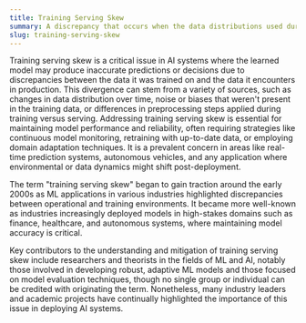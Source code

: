 ```yaml
---
title: Training Serving Skew
summary: A discrepancy that occurs when the data distributions used during the training of a model differ from those encountered during its serving or inference phase.
slug: training-serving-skew
---
```


Training serving skew is a critical issue in AI systems where the learned model may produce inaccurate predictions or decisions due to discrepancies between the data it was trained on and the data it encounters in production. This divergence can stem from a variety of sources, such as changes in data distribution over time, noise or biases that weren't present in the training data, or differences in preprocessing steps applied during training versus serving. Addressing training serving skew is essential for maintaining model performance and reliability, often requiring strategies like continuous model monitoring, retraining with up-to-date data, or employing domain adaptation techniques. It is a prevalent concern in areas like real-time prediction systems, autonomous vehicles, and any application where environmental or data dynamics might shift post-deployment.

The term "training serving skew" began to gain traction around the early 2000s as ML applications in various industries highlighted discrepancies between operational and training environments. It became more well-known as industries increasingly deployed models in high-stakes domains such as finance, healthcare, and autonomous systems, where maintaining model accuracy is critical.

Key contributors to the understanding and mitigation of training serving skew include researchers and theorists in the fields of ML and AI, notably those involved in developing robust, adaptive ML models and those focused on model evaluation techniques, though no single group or individual can be credited with originating the term. Nonetheless, many industry leaders and academic projects have continually highlighted the importance of this issue in deploying AI systems.